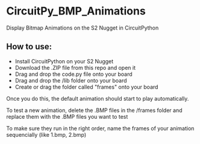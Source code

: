 # CircuitPy_BMP_Animations
Display Bitmap Animations on the S2 Nugget in CircuitPython


## How to use:

* Install CircuitPython on your S2 Nugget
* Download the .ZIP file from this repo and open it
* Drag and drop the code.py file onto your board
* Drag and drop the /lib folder onto your board
* Create or drag the folder called "frames" onto your board

Once you do this, the default animation should start to play automatically.

To test a new animation, delete the .BMP files in the /frames folder and replace them with the .BMP files you want to test

To make sure they run in the right order, name the frames of your animation sequencially (like 1.bmp, 2.bmp) 
